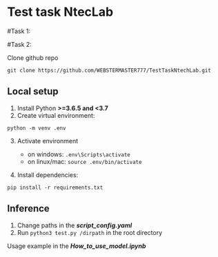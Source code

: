 # Test task NtecLab

#Task 1:

#Task 2:

Clone github repo 

```console
git clone https://github.com/WEBSTERMASTER777/TestTaskNtechLab.git
```

## Local setup

1. Install Python **>=3.6.5 and <3.7**
2. Create virtual environment:

```console
python -m venv .env
```

3. Activate environment
    - on windows: `.env\Scripts\activate`
    - on linux/mac: `source .env/bin/activate`

4. Install dependencies:

```console
pip install -r requirements.txt
```

## Inference

1. Change paths in the ***script_config.yaml***
2. Run `python3 test.py /dirpath` in the root directory

Usage example in the ***How_to_use_model.ipynb***
